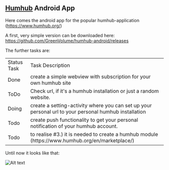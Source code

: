 ## [Humhub](https://www.humhub.org/en) Android App

Here comes the android app for the popular humhub-application (<https://www.humhub.org/>)

A first, very simple version can be downloaded here: <https://github.com/GreenVolume/humhub-android/releases>

The further tasks are:

<table>
    <tr>
        <td>
            Status Task
        </td>
        <td>
            Task Description
        </td>
    </tr>
    <tr>
            <td>
                Done
            </td>
            <td>
                create a simple webview with subscription for your own humhub site
            </td>
    </tr>
    <tr>
            <td>
                ToDo
            </td>
            <td>
                Check url, if it's a humhub installation or just a random website.
            </td>
    </tr>
    <tr>
            <td>
                Doing
            </td>
            <td>
                create a setting-activity where you can set up your personal url to your personal humhub installation
            </td>
    </tr>
        <tr>
            <td>
                Todo
            </td>
            <td>
                create push functionality to get your personal notification of your humhub account.
            </td>
        </tr>
        <tr>
            <td>
                Todo
            </td>
            <td>
                to realise #3.) it is needed to create a humhub module (https://www.humhub.org/en/marketplace/)
            </td>
        </tr>
</table>


Until now it looks like that:

![Alt text](/download_app/screenshots/startingPage.JPG)

